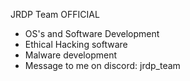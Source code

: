 JRDP Team OFFICIAL
-  OS's and Software Development
-  Ethical Hacking software
-  Malware development
-  Message to me on discord: jrdp_team
